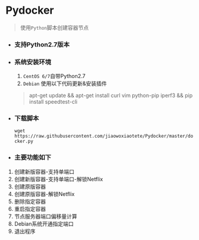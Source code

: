 # Pydocker
> 使用`Python`脚本创建容器节点

- ### 支持Python2.7版本
- ### 系统安装环境
  1. `CentOS 6/7`自带Python2.7
  2. `Debian` 使用以下代码更新&安装插件
    > apt-get update && apt-get install curl vim python-pip iperf3 && pip install speedtest-cli

- ### 下载脚本
  ``` wget https://raw.githubusercontent.com/jiaowoxiaotete/Pydocker/master/docker.py ```
- ### 主要功能如下
1. 创建新版容器-支持单端口
2. 创建新版容器-支持单端口-解锁Netflix
3. 创建原版容器
4. 创建原版容器-解锁Netflix
5. 删除指定容器
6. 重启指定容器
7. 节点服务器端口偏移量计算
8. Debian系统开通指定端口
9. 退出程序

